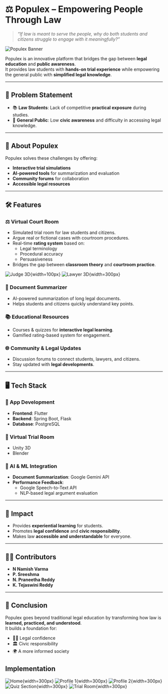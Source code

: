 # ⚖️ Populex – Empowering People Through Law

> *“If law is meant to serve the people, why do both students and citizens struggle to engage with it meaningfully?”*

![Populex Banner](assets/banner.png)

Populex is an innovative platform that bridges the gap between **legal education** and **public awareness**.  
It provides law students with **hands-on trial experience** while empowering the general public with **simplified legal knowledge**.

---

## 🚀 Problem Statement

- 📚 **Law Students**: Lack of competitive **practical exposure** during studies.  
- 👥 **General Public**: Low **civic awareness** and difficulty in accessing legal knowledge.  

---

## 🌟 About Populex
Populex solves these challenges by offering:
- **Interactive trial simulations**  
- **AI-powered tools** for summarization and evaluation  
- **Community forums** for collaboration  
- **Accessible legal resources**  

---

## 🛠 Features

### ⚖️ Virtual Court Room
- Simulated trial room for law students and citizens.  
- Argue real or fictional cases with courtroom procedures.  
- Real-time **rating system** based on:
  - Legal terminology  
  - Procedural accuracy  
  - Persuasiveness  
- Bridges the gap between **classroom theory** and **courtroom practice**.  

![Judge 3D](assets/judge_male3D.jpg){width=100px}
![Lawyer 3D](assets/judge_female3D.jpg){width=300px}


### 📑 Document Summarizer
- AI-powered summarization of long legal documents.  
- Helps students and citizens quickly understand key points.  

### 📚 Educational Resources
- Courses & quizzes for **interactive legal learning**.  
- Gamified rating-based system for engagement.  

### 🌐 Community & Legal Updates
- Discussion forums to connect students, lawyers, and citizens.  
- Stay updated with **legal developments**.  

---

## 🖥️ Tech Stack

### 🔹 App Development
- **Frontend**: Flutter  
- **Backend**: Spring Boot, Flask  
- **Database**: PostgreSQL  

### 🔹 Virtual Trial Room
- Unity 3D  
- Blender  

### 🔹 AI & ML Integration
- **Document Summarization**: Google Gemini API  
- **Performance Feedback**:
  - Google Speech-to-Text API  
  - NLP-based legal argument evaluation  

---

## 🎯 Impact

- Provides **experiential learning** for students.  
- Promotes **legal confidence** and **civic responsibility**.  
- Makes law **accessible and understandable** for everyone.  

---

## 👨‍💻 Contributors
- **N Namish Varma**  
- **P. Sreeshma**  
- **N. Praneetha Reddy**  
- **K. Tejaswini Reddy**

---

## 📌 Conclusion

Populex goes beyond traditional legal education by transforming how law is **learned, practiced, and understood**.  
It builds a foundation for:
- 🧑‍⚖️ Legal confidence  
- 🏛 Civic responsibility  
- 🌍 A more informed society

## Implementation
![Home](assets/IMG-20250905-WA0074.jpg){width=300px}
![Profile 1](assets/IMG-20250905-WA0071.jpg){width=300px}
![Profile 2](assets/IMG-20250905-WA0072.jpg){width=300px}
![Quiz Section](assets/IMG-20250905-WA0073.jpg){width=300px}
![Trial Room](assets/IMG-20250905-WA0075.jpg){width=300px}
